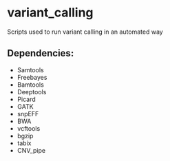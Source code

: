 variant_calling
===============

Scripts used to run variant calling in an automated way


Dependencies:
------------

* Samtools
* Freebayes
* Bamtools
* Deeptools
* Picard
* GATK
* snpEFF
* BWA
* vcftools
* bgzip
* tabix
* CNV_pipe
